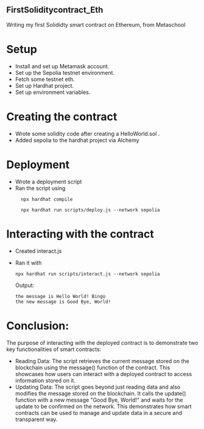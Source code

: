 ## FirstSoliditycontract_Eth
Writing my first Solididty smart contract on Ethereum, from Metaschool

# Setup
- Install and set up Metamask account.
- Set up the Sepolia testnet environment.
- Fetch some testnet eth.
- Set up Hardhat project.
- Set up environment variables.

# Creating the contract
- Wrote some solidity code after creating a HelloWorld.sol .
- Added sepolia to the hardhat project via Alchemy

# Deployment
- Wrote a deployment script
- Ran the script using
  	```
      npx hardhat compile
   	```
  	```
      npx hardhat run scripts/deploy.js --network sepolia
   	```
# Interacting with the contract
- Created interact.js
- Ran it with
   	```
    npx hardhat run scripts/interact.js --network sepolia
  	```

    Output:
  	```
   the message is Hello World! Bingo
   the new message is Good Bye, World!
   	```
# Conclusion: 
The purpose of interacting with the deployed contract is to demonstrate two key functionalities of smart contracts:
- Reading Data: The script retrieves the current message stored on the blockchain using the message() function of the contract. This showcases how users can interact with a deployed contract to access information stored on it.
- Updating Data: The script goes beyond just reading data and also modifies the message stored on the blockchain. It calls the update() function with a new message "Good Bye, World!" and waits for the update to be confirmed on the network. This demonstrates how smart contracts can be used to manage and update data in a secure and transparent way.
